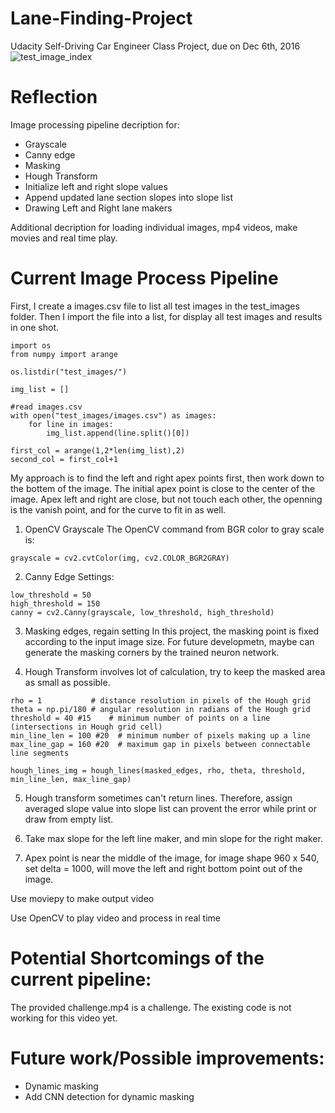 # Lane-Finding-Project
Udacity Self-Driving Car Engineer Class Project, due on Dec 6th, 2016
![test_image_index](https://cloud.githubusercontent.com/assets/22917810/20874031/562b0b74-ba6b-11e6-801e-1bacaa9398e6.png)

# Reflection

Image processing pipeline decription for: 
* Grayscale
* Canny edge
* Masking
* Hough Transform
* Initialize left and right slope values
* Append updated lane section slopes into slope list
* Drawing Left and Right lane makers

Additional decription for loading individual images, mp4 videos, make movies and real time play. 

# Current Image Process Pipeline
First, I create a images.csv file to list all test images in the test_images folder. Then I import the file into a list, for display all test images and results in one shot. 
```
import os
from numpy import arange 

os.listdir("test_images/")

img_list = []

#read images.csv
with open("test_images/images.csv") as images:
    for line in images:
        img_list.append(line.split()[0])

first_col = arange(1,2*len(img_list),2)
second_col = first_col+1
```
My approach is to find the left and right apex points first, then work down to the bottem of the image. The initial apex point is close to the center of the image. Apex left and right are close, but not touch each other, the openning is the vanish point, and for the curve to fit in as well.

1. OpenCV Grayscale
The OpenCV command from BGR color to gray scale is:
```
grayscale = cv2.cvtColor(img, cv2.COLOR_BGR2GRAY)
```
2. Canny Edge Settings:
```
low_threshold = 50
high_threshold = 150
canny = cv2.Canny(grayscale, low_threshold, high_threshold)
```
3. Masking edges, regain setting
In this project, the masking point is fixed according to the input image size. 
For future developmetn, maybe can generate the masking corners by the trained neuron network. 

4. Hough Transform involves lot of calculation, try to keep the masked area as small as possible. 
```
rho = 1           # distance resolution in pixels of the Hough grid
theta = np.pi/180 # angular resolution in radians of the Hough grid
threshold = 40 #15    # minimum number of points on a line (intersections in Hough grid cell)
min_line_len = 100 #20  # minimum number of pixels making up a line
max_line_gap = 160 #20  # maximum gap in pixels between connectable line segments

hough_lines_img = hough_lines(masked_edges, rho, theta, threshold, min_line_len, max_line_gap)
```
5. Hough transform sometimes can't return lines. Therefore, assign averaged slope value into slope list can provent the error while print or draw from empty list. 

6. Take max slope for the left line maker, and min slope for the right maker. 

7. Apex point is near the middle of the image, for image shape 960 x 540, set delta = 1000, will move the left and right bottom point out of the image. 

Use moviepy to make output video

Use OpenCV to play video and process in real time


# Potential Shortcomings of the current pipeline:
The provided challenge.mp4 is a challenge. 
The existing code is not working for this video yet. 

# Future work/Possible improvements:
* Dynamic masking
* Add CNN detection for dynamic masking 
